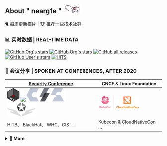 ## About " nearg1e " <a href="https://github.com/neargle/"><img height="30" src="./mdimg/kyubey.gif"></a>

[🐈 每周更新猫片](https://github.com/neargle/neargle/blob/main/cat.md) | [🐮 推荐一些技术社群](https://github.com/neargle/neargle/blob/main/top-recs-zsxq.md)

### 📊 实时数据 | REAL-TIME DATA

[![GitHub Org's stars](https://img.shields.io/github/stars/cdk-team?label=%E2%AD%90%EF%B8%8F+CDK%27S%20STARS&style=flat-square)](https://github.com/cdk-team/CDK)
[![GitHub Org's stars](https://img.shields.io/github/stars/YSRC?label=%E2%AD%90%EF%B8%8F+LYSEC-PROJECT%27S%20STARS&style=flat-square)](https://github.com/neargle#profile-last)
[![GitHub all releases](https://img.shields.io/github/downloads/CDK-TEAM/CDK/total?label=%F0%9F%93%A6++RELEASE%20DOWNLOAD&style=flat-square&color=blue)](https://github.com/cdk-team/CDK/releases) 
[![GitHub User's stars](https://img.shields.io/github/stars/neargle?affiliations=OWNER%2CCOLLABORATOR%2CORGANIZATION_MEMBER&label=%E2%AD%90%EF%B8%8F+TOTAL%20STARS&style=flat-square)](https://github.com/neargle#profile-last)
[![HITS](https://hitscounter.dev/api/hit?url=https%3A%2F%2Fgithub.com%2Fneargle&label=+HITS&icon=github&color=%230a58ca&message=&style=flat-square&tz=UTC)](https://github.com/neargle)

### 📣 会议分享 | SPOKEN AT CONFERENCES, AFTER 2020 

|[Security Conference](https://github.com/neargle/my-re0-k8s-security/tree/main/slide)|CNCF & Linux Foundation|
|-|-|
|<img src="./mdimg/20220521123149.png" height="45"> <img src="https://user-images.githubusercontent.com/7868679/221470671-2ac40157-a72e-44c6-83e8-8286e1c7db6c.png" height="45"> <img src="./mdimg/20220521230036.png" height="45"> <img src="./mdimg/20220521225818.png" height="45">|<img src="./mdimg/20220521115419.png" height="45">|
|HITB、 BlackHat、 WHC、CIS ...|Kubecon & CloudNativeCon ...|

<details> 

<summary> <b> 🌱 More </b> </summary>

<!-- &nbsp; <br> [![Spotify]()]() -->

### 🤲 目前开源精力 | CONTRIBUTED AT OPEN SOURCE COMMUNITY RECENTLY

<p> <a href="https://github.com/cdk-team/CDK"> <img src="./mdimg/20220521230825.png" height="15"> </a> <b>主研和持续维护 <a href="https://github.com/cdk-team/CDK">CDK</a></b>：一款可爱、持续迭代的容器和Kubernetes安全工具</p>
<p> <a href="https://github.com/opensec-cn"> <img src="./mdimg/20220521231424.png" height="15"> </a> <b><a href="https://github.com/opensec-cn">OPENSEC TEAM </a>成员</b>：五个可爱、强大、富有创造力的小伙伴（现在老了）</p>

***🔎 NOTE :** 部分主研的开源项目目前已 ARCHIVED*

<!-- more ends -->

</details>

<!-- <div id="profile-last"></div> -->


<!--
**neargle/neargle** is a ✨ _special_ ✨ repository because its `README.md` (this file) appears on your GitHub profile.

Here are some ideas to get you started:

- 🔭 I’m currently working on ...
- 🌱 I’m currently learning ...
- 👯 I’m looking to collaborate on ...
- 🤔 I’m looking for help with ...
- 💬 Ask me about ...
- 📫 How to reach me: ...
- 😄 Pronouns: ...
- ⚡ Fun fact: ...
-->


<!-- 其他内容 -->
